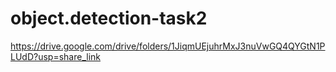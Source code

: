 # object.detection-task2

https://drive.google.com/drive/folders/1JiqmUEjuhrMxJ3nuVwGQ4QYGtN1PLUdD?usp=share_link
